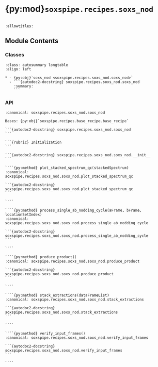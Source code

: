 # {py:mod}`soxspipe.recipes.soxs_nod`

```{py:module} soxspipe.recipes.soxs_nod
```

```{autodoc2-docstring} soxspipe.recipes.soxs_nod
:allowtitles:
```

## Module Contents

### Classes

````{list-table}
:class: autosummary longtable
:align: left

* - {py:obj}`soxs_nod <soxspipe.recipes.soxs_nod.soxs_nod>`
  - ```{autodoc2-docstring} soxspipe.recipes.soxs_nod.soxs_nod
    :summary:
    ```
````

### API

`````{py:class} soxs_nod(log, settings=False, inputFrames=[], verbose=False, overwrite=False)
:canonical: soxspipe.recipes.soxs_nod.soxs_nod

Bases: {py:obj}`soxspipe.recipes.base_recipe.base_recipe`

```{autodoc2-docstring} soxspipe.recipes.soxs_nod.soxs_nod
```

```{rubric} Initialization
```

```{autodoc2-docstring} soxspipe.recipes.soxs_nod.soxs_nod.__init__
```

````{py:method} plot_stacked_spectrum_qc(stackedSpectrum)
:canonical: soxspipe.recipes.soxs_nod.soxs_nod.plot_stacked_spectrum_qc

```{autodoc2-docstring} soxspipe.recipes.soxs_nod.soxs_nod.plot_stacked_spectrum_qc
```

````

````{py:method} process_single_ab_nodding_cycle(aFrame, bFrame, locationSetIndex)
:canonical: soxspipe.recipes.soxs_nod.soxs_nod.process_single_ab_nodding_cycle

```{autodoc2-docstring} soxspipe.recipes.soxs_nod.soxs_nod.process_single_ab_nodding_cycle
```

````

````{py:method} produce_product()
:canonical: soxspipe.recipes.soxs_nod.soxs_nod.produce_product

```{autodoc2-docstring} soxspipe.recipes.soxs_nod.soxs_nod.produce_product
```

````

````{py:method} stack_extractions(dataFrameList)
:canonical: soxspipe.recipes.soxs_nod.soxs_nod.stack_extractions

```{autodoc2-docstring} soxspipe.recipes.soxs_nod.soxs_nod.stack_extractions
```

````

````{py:method} verify_input_frames()
:canonical: soxspipe.recipes.soxs_nod.soxs_nod.verify_input_frames

```{autodoc2-docstring} soxspipe.recipes.soxs_nod.soxs_nod.verify_input_frames
```

````

`````
